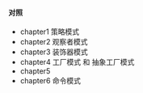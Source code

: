 
#### 对照

- chapter1 策略模式
- chapter2 观察者模式
- chapter3 装饰器模式
- chapter4 工厂模式 和 抽象工厂模式
- chapter5 
- chapter6 命令模式